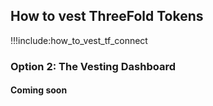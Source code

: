 ## How to vest ThreeFold Tokens

!!!include:how_to_vest_tf_connect

### Option 2: The Vesting Dashboard

#### Coming soon

<!--- #### Step 1: Visit the  [Vesting Dashboard](https://vesting.threefold.io/vesting_dashboard/)

Enter the address of your Stellar account that holds the TFTs that you want to vest. 
(If you don't know your wallet address or how to get it. Please check the "How To Get Your Wallet Address" Section of the [TF Connect Manual](threefold_connect))

![](img/vesting_portal.jpg ':size=600')

#### Step 2: Click on `CREATE VESTING ACCOUNT` button to create the account that will be used for vesting purposes. 

Once this is done, a new info block will be created, and you can start vesting TFTs !

![](img/vesting_account_info.jpg ':size=600')

The info block contains following info : 
`TFT Wallet Address` is the public address of your wallet holding TFTs before vesting. 

`Vesting Account Address` is the public address of the account that will hold the vested tokens. 

At creation, the `Vested TFT` amount will start with zero. 

#### Step 3: Scan the QR code of the vesting account using your Threefold Connect app to deposit TFTs onto the vesting account.
Fill in the amount of TFTs in your wallet, and confirm. Leave 0.01 TFT in your old wallet (transfer fee).
Once the transfer is done, your TFTs are vested (see [Vesting Pool](vesting_pool) for more info). 

In the dashboard, you can check for all vesting transactions that happened (`CHECK TRANSACTIONS` button).

![](img/vesting_transactions.jpg ':size=600') --->

